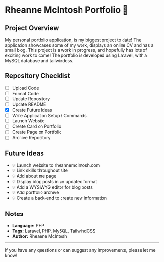 # Rheanne McIntosh Portfolio :eyes:

## Project Overview
My personal portfolio application, is my biggest project to date! The application showcases some of my work, displays an online CV and has a small blog. This project is a work in progress, and hopefully has lots of exciting work to come! The portfolio is developed using Laravel, with a MySQL database and tailwindcss.

<!-- ### Inspiration -->

<!-- ### Customising the Application -->

## Repository Checklist
- [ ] Upload Code
- [ ] Format Code
- [ ] Update Repository
- [ ] Update README
- [x] Create Future Ideas
- [ ] Write Application Setup / Commands
- [ ] Launch Website
- [ ] Create Card on Portfolio
- [ ] Create Page on Portfolio
- [ ] Archive Repository

## Future Ideas
- :bulb: Launch website to rheannemcintosh.com
- :bulb: Link skills throughout site
- :bulb: Add about me page
- :bulb: Display blog posts in an updated format
- :bulb: Add a WYSIWYG editor for blog posts
- :bulb: Add portfolio archive
- :bulb: Create a back-end to create new information

## Notes
- **Language:** PHP
- **Tags:** Laravel, PHP, MySQL, TailwindCSS
- **Author:** Rheanne McIntosh

<!--
## Application Setup / Commands
1. Run the following command:
```
python3 server.py
```
2. An up-to-date csv should appear in the `bar_csvs` folder with todays date
-->

<hr>

If you have any questions or can suggest any improvements, please let me know!

